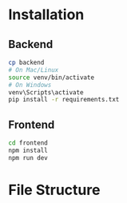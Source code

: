 # Installation

## Backend

```bash
cp backend
# On Mac/Linux
source venv/bin/activate
# On Windows
venv\Scripts\activate
pip install -r requirements.txt
```

## Frontend

```bash
cd frontend
npm install
npm run dev
```

# File Structure
